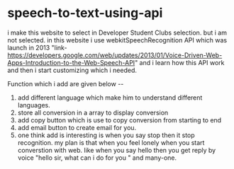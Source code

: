 # speech-to-text-using-api
i make this website to select in Developer Student Clubs selection. but i am not selected.
in this website i use webkitSpeechRecognition API which was launch in 2013 "link-https://developers.google.com/web/updates/2013/01/Voice-Driven-Web-Apps-Introduction-to-the-Web-Speech-API" and i learn how this API work and then i start customizing which i needed. 

Function which i add are given below --
1. add different language which make him to understand different languages.
2. store all conversion in a array to display conversion
3. add copy button which is use to  copy conversion from starting to end 
4. add email button to create email for you.
5. one think add is interesting is when you say stop then it stop recognition. my plan is that when you feel lonely when you start converstion with web. like when you say hello then you get reply by voice "hello sir, what can i do for you " and many-one.
